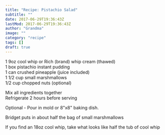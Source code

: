 ```yaml
---
title: "Recipe: Pistachio Salad"
subtitle: ""
date: 2017-06-29T19:36:43Z
lastMod: 2017-06-29T19:36:43Z
author: "Grandma"
image: ""
category: "recipe"
tags: []
draft: true
---
```

1 9oz cool whip or Rich (brand) whip cream (thawed)  
1 box pistachio instant pudding  
1 can crushed pineapple (juice included)  
1 1/2 cup small marshmallows  
1/2 cup chopped nuts (optional)  

Mix all ingredients together  
Refrigerate 2 hours before serving  

Optional - Pour in mold or 8"x8" baking dish.  

Bridget puts in about half the bag of small marshmallows  

If you find an 18oz cool whip, take what looks like half the tub of cool whip  
